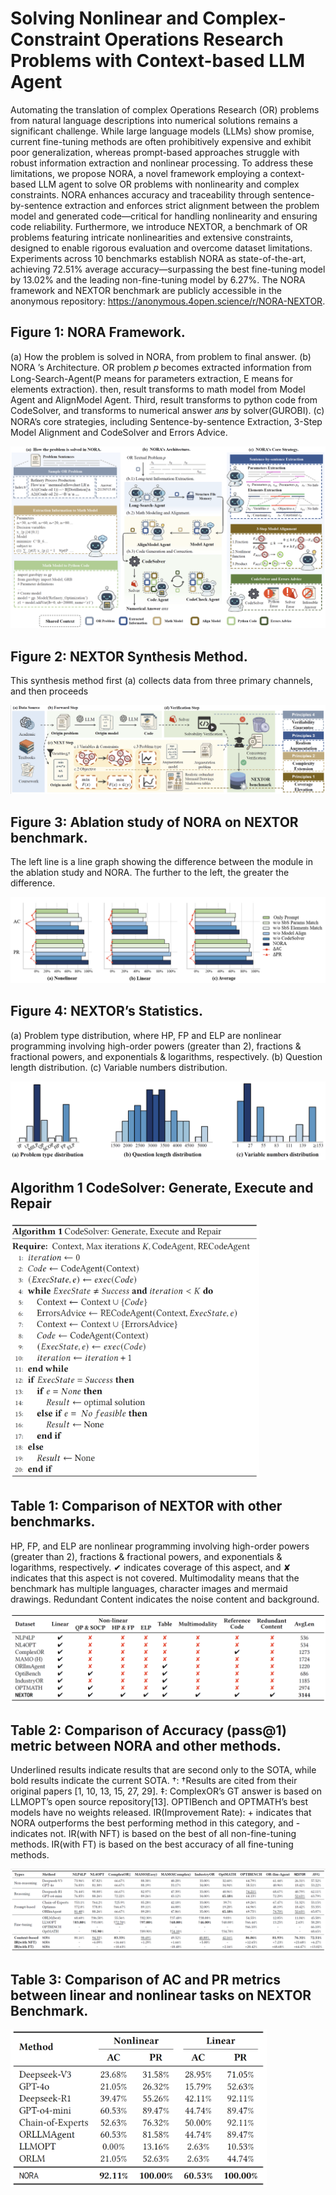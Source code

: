 # Solving Nonlinear and Complex-Constraint Operations Research Problems with Context-based LLM Agent

Automating the translation of complex Operations Research (OR) problems from natural language descriptions into numerical solutions remains a significant challenge. While large language models (LLMs) show promise, current fine-tuning methods are often prohibitively expensive and exhibit poor generalization, whereas prompt-based approaches struggle with robust information extraction and nonlinear processing. To address these limitations, we propose NORA, a novel framework employing a context-based LLM agent to solve OR problems with nonlinearity and complex constraints. NORA enhances accuracy and traceability through sentence-by-sentence extraction and enforces strict alignment between the problem model and generated code—critical for handling nonlinearity and ensuring code reliability. Furthermore, we introduce NEXTOR, a benchmark of OR problems featuring intricate nonlinearities and extensive constraints, designed to enable rigorous evaluation and overcome dataset limitations. Experiments across 10 benchmarks establish NORA as state-of-the-art, achieving 72.51% average accuracy—surpassing the best fine-tuning model by 13.02% and the leading non-fine-tuning model by 6.27%. The NORA framework and NEXTOR benchmark are publicly accessible in the anonymous repository: https://anonymous.4open.science/r/NORA-NEXTOR.

## Figure 1: NORA Framework.

(a) How the problem is solved in NORA, from problem to final answer. (b) NORA ’s Architecture. OR
problem 𝑝 becomes extracted information from Long-Search-Agent(P means for parameters extraction, E means for elements
extraction). then, result transforms to math model from Model Agent and AlignModel Agent. Third, result transforms to
python code from CodeSolver, and transforms to numerical answer 𝑎𝑛𝑠 by solver(GUROBI). (c) NORA’s core strategies, including
Sentence-by-sentence Extraction, 3-Step Model Alignment and CodeSolver and Errors Advice.

![contribution](pic/0801NORAframework.png)

## Figure 2: NEXTOR Synthesis Method. 

This synthesis method first (a) collects data from three primary channels, and then proceeds

![framework](pic/0801NEXTORSynthesisMethod.png)



## Figure 3: Ablation study of NORA on NEXTOR benchmark.

 The left line is a line graph showing the difference between the module
in the ablation study and NORA. The further to the left, the greater the difference.

![AblationStudy](pic/AblationStudy.png)

## Figure 4: NEXTOR’s Statistics.

 (a) Problem type distribution, where HP, FP and ELP are nonlinear programming involving
high-order powers (greater than 2), fractions & fractional powers, and exponentials & logarithms, respectively. (b) Question
length distribution. (c) Variable numbers distribution.

![0801NEXTORStatistics](pic/0801NEXTORStatistics.png)

## Algorithm 1 CodeSolver: Generate, Execute and Repair

<img src="pic\0801CodeSolver.png" alt="sysMethod" style="zoom:40%;" />

## Table 1: Comparison of NEXTOR with other benchmarks. 

HP, FP, and ELP are nonlinear programming involving high-order
powers (greater than 2), fractions & fractional powers, and exponentials & logarithms, respectively. ✔ indicates coverage of
this aspect, and ✘ indicates that this aspect is not covered. Multimodality means that the benchmark has multiple languages,
character images and mermaid drawings. Redundant Content indicates the noise content and background.

![result](pic/0801NEXTORcomparison.png)

## Table 2: Comparison of Accuracy (pass@1) metric between NORA and other methods.

Underlined results indicate results that are second only to the SOTA, while bold results indicate the current SOTA. †: †Results are cited from their original papers [1, 10, 13, 15, 27, 29]. ‡: ComplexOR’s GT answer is based on LLMOPT’s open source repository[13]. OPTIBench and OPTMATH’s best models have no weights released. IR(Improvement Rate): + indicates that NORA outperforms the best performing method in this category, and - indicates not. IR(with NFT) is based on the best of all non-fine-tuning methods. IR(with FT) is based on the best accuracy of all fine-tuning methods.

![0801NORAResult](pic/0801NORAResult.png)

## Table 3: Comparison of AC and PR metrics between linear and nonlinear tasks on NEXTOR Benchmark.

<img src="pic\0801NEXTORACPR.png" alt="0801NEXTORACPR" style="zoom:40%;" />

